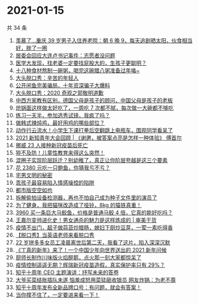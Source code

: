 # 2021-01-15

共 34 条

<!-- BEGIN ZHIHUVIDEO -->
<!-- 最后更新时间 Fri Jan 15 2021 17:35:41 GMT+0800 (CST) -->
1. [羡慕了…重庆 39 岁男子入住养老院：朝 6 晚 9，每天追剧晒太阳，伙食相当好，胖了一圈](https://www.zhihu.com/zvideo/1333167116058021888)
1. [居委会回应大连卢书记事件：志愿者没问题](https://www.zhihu.com/zvideo/1332998611861831680)
1. [医学大发现，找老婆一定要找屁股大的，生孩子更聪明？](https://www.zhihu.com/zvideo/1333143927181414401)
1. [十八种食材熬制一碗粥，喝完这碗腊八粥准备过年咯~](https://www.zhihu.com/zvideo/1333063506351091712)
1. [大头脱口秀：辛苦的年轻人](https://www.zhihu.com/zvideo/1333369342189084672)
1. [公开闲鱼完美骗局，十年资深骗子大爆料](https://www.zhihu.com/zvideo/1333069073555361792)
1. [大头脱口秀：2020 奇观之郭敬明道歉](https://www.zhihu.com/zvideo/1333369467313811456)
1. [中西方家教有区别，德国父母是孩子的顾问，中国父母是孩子的老板](https://www.zhihu.com/zvideo/1333171904132751360)
1. [炝锅面这样做太好吃了，一周吃 7 次都不腻，每次做一大碗都不够吃](https://www.zhihu.com/zvideo/1333373375783989248)
1. [练习一天半，参加选秀试镜，我疯了吗？](https://www.zhihu.com/zvideo/1333097115736813568)
1. [做韩式辣炖鸡，最好用鸡的哪些部位？](https://www.zhihu.com/zvideo/1333137094584696832)
1. [动作行云流水！小学生下课打拳后空翻跳上电瓶车，围观同学看呆了](https://www.zhihu.com/zvideo/1333112471876509696)
1. [2021 新知青年大会回顾 | 《谢邀，被答案点亮是怎样一种体验》 傅首尔](https://www.zhihu.com/zvideo/1332759877870182400)
1. [挪威 23 人接种新冠疫苗后死亡](https://www.zhihu.com/zvideo/1333357535194169344)
1. [猝不及防！儿童性教育来得这么突然！](https://www.zhihu.com/zvideo/1333169389848772608)
1. [混圈子实现阶层跃迁？别幼稚了，真正让你阶层夸越是这三个要素](https://www.zhihu.com/zvideo/1331902499788410880)
1. [花 2380 元吃一只鲍鱼，你猜我亏不亏？](https://www.zhihu.com/zvideo/1333088159132495872)
1. [宅男文明的秘密](https://www.zhihu.com/zvideo/1333370205481521152)
1. [乖孩子最容易陷入情感操控的陷阱](https://www.zhihu.com/zvideo/1333106317591252992)
1. [都市版空空如也](https://www.zhihu.com/zvideo/1333366347199971328)
1. [拆解偷拍设备检测器，再也不怕自己成为种子文件里的演员了](https://www.zhihu.com/zvideo/1333175050615545856)
1. [为了健身，我把猫咪改造成了哑铃，8kg 的猫铁真重！](https://www.zhihu.com/zvideo/1333048744888029184)
1. [3960 买一条巨大马鲛鱼，价格是普通马鲛 4 倍，它真的能好吃吗？](https://www.zhihu.com/zvideo/1332486745774841856)
1. [王嘉尔变帅进化史！男女通杀的魅力是这样炼成的 | 审美干货](https://www.zhihu.com/zvideo/1333048967702724608)
1. [疫情不出门，超子做蒜苔炒腊肠，媳妇下厨炒豆芽，一荤一素吃得香](https://www.zhihu.com/zvideo/1333009502846230528)
1. [【脱口秀】当英语老师来看脱口秀](https://www.zhihu.com/zvideo/1333124020007694336)
1. [22 岁拼多多女员工凌晨离世后第二天，我看了这片，陷入深深沉默](https://www.zhihu.com/zvideo/1333173389251264512)
1. [《丁真的新年》来了！一个中国少年向世界送出的 2021 新年问候](https://www.zhihu.com/zvideo/1332762496801673216)
1. [厨师长制作川味版火焰醉鹅，点火那一刻大家都惊呆了](https://www.zhihu.com/zvideo/1333047174490263552)
1. [疫情控制遥遥无期？辉瑞新冠疫苗造假，真实保护率只有 29%？](https://www.zhihu.com/zvideo/1332964148657643520)
1. [知乎十周年 CEO 主题演讲：抒写未来的答卷](https://www.zhihu.com/zvideo/1332714297550991360)
1. [大爷买菜结账插队未遂 恼羞成怒用菜猛砸收银员  网友炸锅：为老不尊](https://www.zhihu.com/zvideo/1331941382898933760)
1. [知乎十周年发布全新品牌口号：有问题，就会有答案！](https://www.zhihu.com/zvideo/1330523671446425600)
1. [当你撑不住了，一定要进来看一下！](https://www.zhihu.com/zvideo/1333010697387880448)
<!-- END ZHIHUVIDEO -->
